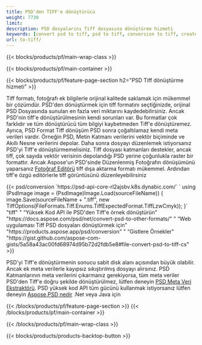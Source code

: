 ```yaml
---
title: PSD'den TIFF'e dönüştürücü
weight: 7730
limit: 
description: PSD dosyalarını Tiff dosyasına dönüştürme hizmeti
keywords: [convert psd to tiff, psd to tiff, conversion to tiff, create tiff from psd, print psd as tiff]
url: to-tiff/
---
```


{{< blocks/products/pf/main-wrap-class >}}

{{< blocks/products/pf/main-container >}}

{{< blocks/products/pf/feature-page-section h2="PSD Tiff dönüştürme hizmeti" >}}
<p>Tiff formatı, fotoğrafı ek bilgilerle orijinal kalitede saklamak için mükemmel bir çözümdür. PSD'den dönüştürmek için tiff formatını seçtiğinizde, orijinal PSD Dosyasında sunulan en fazla veri miktarını kaydedebilirsiniz. Ancak PSD'nin tiff'e dönüştürülmesinin kendi sorunları var. Bu formatlar çok farklıdır ve tüm dönüştürücü tüm bilgiyi kaybetmeden Tiff'e dönüştüremez. Ayrıca, PSD Format Tiff dönüşüm PSD sonra çoğaltılamaz kendi meta verileri vardır. Örneğin PSD, Metin Katmanı verilerini vektör biçiminde ve Akıllı Nesne verilerini depolar. Daha sonra dosyayı düzenlemek istiyorsanız PSD'yi Tiff'e dönüştürmemelisiniz. Tiff dosyası katmanları destekler, ancak tiff, çok sayıda vektör verisinin depolandığı PSD yerine çoğunlukla raster bir formattır. Ancak Aspose'un PSD'sinde Düzenlenmiş Fotoğrafın dönüşümünü yaparsanız <a href="https://products.aspose.app/psd/photo-editor">Fotoğraf Editörü</a> tiff dışa aktarma formatı mükemmel. Ardından tiff'e özgü editörlerle tiff görüntüsünü düzenleyebilirsiniz</p>
{{< psd/conversion `https://psd-api-core-rl2ajsbv.k8s.dynabic.com/` 
`    using (PsdImage image = (PsdImage)Image.Load(sourceFileName))
    {
        image.Save(sourceFileName + ".tiff", new TiffOptions(FileFormats.Tiff.Enums.TiffExpectedFormat.TiffLzwCmyk));
    }` 
	"tiff" "
“Yüksek Kod API ile PSD'den Tiff'e örnek dönüştürün"  "https://docs.aspose.com/psd/net/convert-psd-to-other-formats/" "
“Web uygulaması Tiff PSD dosyaları dönüştürmek için" "https://products.aspose.app/psd/conversion" "
“Gistlere Örnekler" "https://gist.github.com/aspose-com-gists/5a58a43ac00fd68974d95b72d2fdb5e8#file-convert-psd-to-tiff-cs" >}}
<p>PSD'yi Tiff'e dönüştürmenin sonucu sabit disk alanı açısından büyük olabilir. Ancak ek meta verilerle kayıpsız sıkıştırılmış dosyayı alırsınız. PSD Katmanlarının meta verilerini çıkarmanız gerekiyorsa, tüm meta veriler PSD'den Tiff'e doğru şekilde dönüştürülmez, lütfen deneyin <a href="https://products.aspose.app/psd/metadata">PSD Meta Veri Ekstraktörü</a>. PSD yüksek kod API tüm gücünü kullanmak istiyorsanız lütfen deneyin <a href="/psd">Aspose.PSD nedir</a> .Net veya Java için</p>
{{< /blocks/products/pf/feature-page-section >}}
{{< /blocks/products/pf/main-container >}}


{{< /blocks/products/pf/main-wrap-class >}}

{{< blocks/products/products-backtop-button >}}

